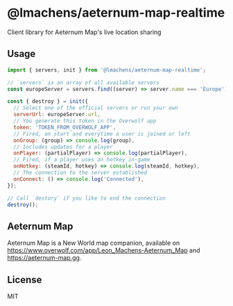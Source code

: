 # @lmachens/aeternum-map-realtime

Client library for Aeternum Map's live location sharing

## Usage

```js
import { servers, init } from '@lmachens/aeternum-map-realtime';

// `servers` is an array of all available servers
const europeServer = servers.find((server) => server.name === 'Europe');

const { destroy } = init({
  // Select one of the official servers or run your own
  serverUrl: europeServer.url,
  // You generate this token in the Overwolf app
  token: 'TOKEN_FROM_OVERWOLF_APP',
  // Fired, on start and everytime a user is joined or left
  onGroup: (group) => console.log(group),
  // Includes updates for a player
  onPlayer: (partialPlayer) => console.log(partialPlayer),
  // Fired, if a player uses an hotkey in-game
  onHotkey: (steamId, hotkey) => console.log(steamId, hotkey),
  // The connection to the server established
  onConnect: () => console.log('Connected'),
});

// Call `destory` if you like to end the connection
destroy();
```

## Aeternum Map

Aeternum Map is a New World map companion, available on https://www.overwolf.com/app/Leon_Machens-Aeternum_Map and https://aeternum-map.gg.

## License

MIT
